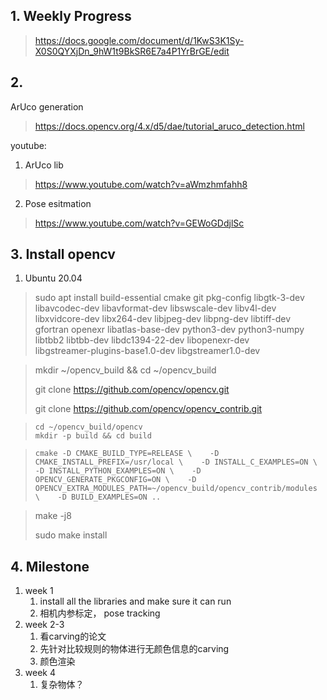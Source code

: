 ## 1. Weekly Progress

> https://docs.google.com/document/d/1KwS3K1Sy-X0S0QYXjDn_9hW1t9BkSR6E7a4P1YrBrGE/edit



## 2. 

ArUco generation

> https://docs.opencv.org/4.x/d5/dae/tutorial_aruco_detection.html

youtube:

1. ArUco lib

> https://www.youtube.com/watch?v=aWmzhmfahh8

2. Pose esitmation

> https://www.youtube.com/watch?v=GEWoGDdjlSc





## 3. Install opencv
   1. Ubuntu 20.04
   > sudo apt install build-essential cmake git pkg-config libgtk-3-dev \
    libavcodec-dev libavformat-dev libswscale-dev libv4l-dev \
    libxvidcore-dev libx264-dev libjpeg-dev libpng-dev libtiff-dev \
    gfortran openexr libatlas-base-dev python3-dev python3-numpy \
    libtbb2 libtbb-dev libdc1394-22-dev libopenexr-dev \
    libgstreamer-plugins-base1.0-dev libgstreamer1.0-dev

> mkdir ~/opencv_build && cd ~/opencv_build
>
> git clone https://github.com/opencv/opencv.git
>
> git clone https://github.com/opencv/opencv_contrib.git

>```
>cd ~/opencv_build/opencv
>mkdir -p build && cd build
>```

> ```
> cmake -D CMAKE_BUILD_TYPE=RELEASE \    -D CMAKE_INSTALL_PREFIX=/usr/local \    -D INSTALL_C_EXAMPLES=ON \    -D INSTALL_PYTHON_EXAMPLES=ON \    -D OPENCV_GENERATE_PKGCONFIG=ON \    -D OPENCV_EXTRA_MODULES_PATH=~/opencv_build/opencv_contrib/modules \    -D BUILD_EXAMPLES=ON ..
> ```

> make -j8
>
> sudo make install



## 4. Milestone

1. week 1
   1. install all the libraries and make sure it can run
   2. 相机内参标定， pose tracking
2. week 2-3
   1. 看carving的论文
   2. 先针对比较规则的物体进行无颜色信息的carving
   3. 颜色渲染
3. week 4
   1. 复杂物体？